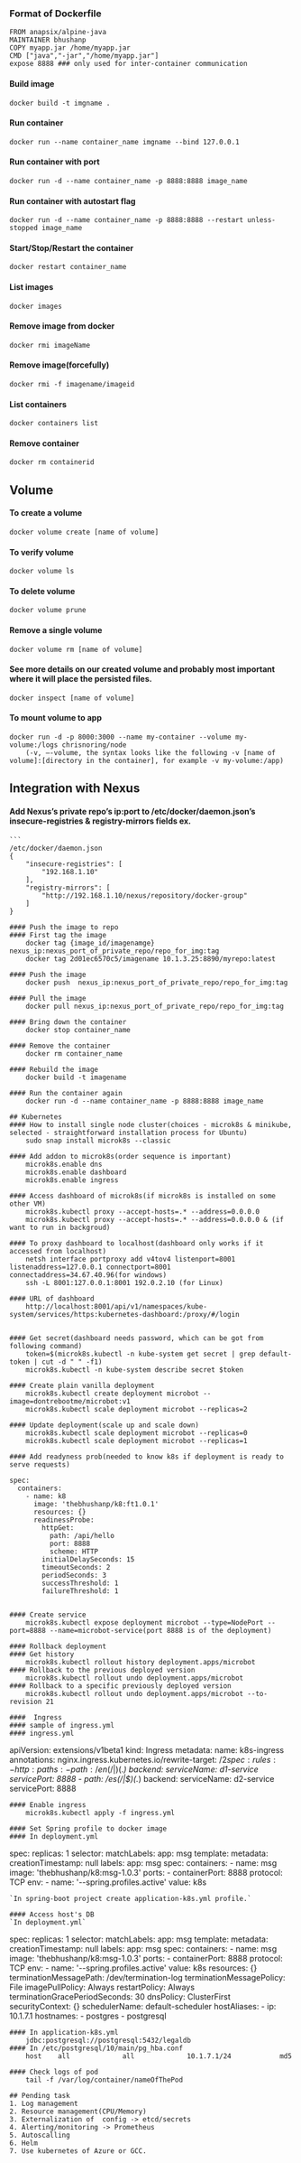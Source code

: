### Format of Dockerfile 
```
FROM anapsix/alpine-java 
MAINTAINER bhushanp 
COPY myapp.jar /home/myapp.jar 
CMD ["java","-jar","/home/myapp.jar"] 
expose 8888 ### only used for inter-container communication
```


#### Build image 
	docker build -t imgname . 

#### Run container 
	docker run --name container_name imgname --bind 127.0.0.1 

#### Run container with port 
	docker run -d --name container_name -p 8888:8888 image_name 

#### Run container with autostart flag 
	docker run -d --name container_name -p 8888:8888 --restart unless-stopped image_name 

#### Start/Stop/Restart the container 
	docker restart container_name 

#### List images
	docker images

#### Remove image from docker 
	docker rmi imageName

#### Remove image(forcefully)
	docker rmi -f imagename/imageid

#### List containers
	docker containers list

#### Remove container 
	docker rm containerid 

## Volume 
#### To create a volume
	docker volume create [name of volume]  

#### To verify volume
	docker volume ls  

#### To delete volume
	docker volume prune  

#### Remove a single volume
	docker volume rm [name of volume]  

#### See more details on our created volume and probably most important where it will place the persisted files. 
	docker inspect [name of volume]  

#### To mount volume to app
	docker run -d -p 8000:3000 --name my-container --volume my-volume:/logs chrisnoring/node 
		(-v, —-volume, the syntax looks like the following -v [name of volume]:[directory in the container], for example -v my-volume:/app)  

## Integration with Nexus 
#### Add Nexus’s private repo’s ip:port to /etc/docker/daemon.json’s insecure-registries & registry-mirrors fields ex.
	```
	/etc/docker/daemon.json
	{
		"insecure-registries": [
			"192.168.1.10"
		],
		"registry-mirrors": [
			"http://192.168.1.10/nexus/repository/docker-group"
		]
	}
```
#### Push the image to repo
#### First tag the image 
	docker tag {image_id/imagenamge} nexus_ip:nexus_port_of_private_repo/repo_for_img:tag 
	docker tag 2d01ec6570c5/imagename 10.1.3.25:8890/myrepo:latest 

#### Push the image 
	docker push  nexus_ip:nexus_port_of_private_repo/repo_for_img:tag 

#### Pull the image
	docker pull nexus_ip:nexus_port_of_private_repo/repo_for_img:tag 

#### Bring down the container
	docker stop container_name

#### Remove the container
	docker rm container_name

#### Rebuild the image 
	docker build -t imagename

#### Run the container again
	docker run -d --name container_name -p 8888:8888 image_name

## Kubernetes
#### How to install single node cluster(choices - microk8s & minikube, selected - straightforward installation process for Ubuntu)
	sudo snap install microk8s --classic

#### Add addon to microk8s(order sequence is important)
	microk8s.enable dns
	microk8s.enable dashboard
	microk8s.enable ingress

#### Access dashboard of microk8s(if microk8s is installed on some other VM)
	microk8s.kubectl proxy --accept-hosts=.* --address=0.0.0.0
	microk8s.kubectl proxy --accept-hosts=.* --address=0.0.0.0 & (if want to run in backgroud)

#### To proxy dashboard to localhost(dashboard only works if it accessed from localhost)
	netsh interface portproxy add v4tov4 listenport=8001 listenaddress=127.0.0.1 connectport=8001 connectaddress=34.67.40.96(for windows)
	ssh -L 8001:127.0.0.1:8001 192.0.2.10 (for Linux)

#### URL of dashboard
	http://localhost:8001/api/v1/namespaces/kube-system/services/https:kubernetes-dashboard:/proxy/#/login


#### Get secret(dashboard needs password, which can be got from following command)
	token=$(microk8s.kubectl -n kube-system get secret | grep default-token | cut -d " " -f1)
	microk8s.kubectl -n kube-system describe secret $token

#### Create plain vanilla deployment
	microk8s.kubectl create deployment microbot --image=dontrebootme/microbot:v1
	microk8s.kubectl scale deployment microbot --replicas=2

#### Update deployment(scale up and scale down)
	microk8s.kubectl scale deployment microbot --replicas=0
	microk8s.kubectl scale deployment microbot --replicas=1

#### Add readyness prob(needed to know k8s if deployment is ready to serve requests)
```
    spec:
      containers:
        - name: k8
          image: 'thebhushanp/k8:ft1.0.1'
          resources: {}
          readinessProbe:
            httpGet:
              path: /api/hello
              port: 8888
              scheme: HTTP
            initialDelaySeconds: 15
            timeoutSeconds: 2
            periodSeconds: 3
            successThreshold: 1
            failureThreshold: 1
```

#### Create service
	microk8s.kubectl expose deployment microbot --type=NodePort --port=8888 --name=microbot-service(port 8888 is of the deployment)
	
#### Rollback deployment
#### Get history
	microk8s.kubectl rollout history deployment.apps/microbot
#### Rollback to the previous deployed version
	microk8s.kubectl rollout undo deployment.apps/microbot
#### Rollback to a specific previously deployed version
	microk8s.kubectl rollout undo deployment.apps/microbot --to-revision 21

####  Ingress
#### sample of ingress.yml
#### ingress.yml
```
apiVersion: extensions/v1beta1
kind: Ingress
metadata:
  name: k8s-ingress
  annotations:
    nginx.ingress.kubernetes.io/rewrite-target: /$2
spec:       
  rules:
    - http:
        paths:
          - path: /en(/|$)(.*)
            backend:
              serviceName: d1-service
              servicePort: 8888
          - path: /es(/|$)(.*)
            backend:
              serviceName: d2-service
              servicePort: 8888
```
#### Enable ingress
	microk8s.kubectl apply -f ingress.yml

#### Set Spring profile to docker image
#### In deployment.yml
```
spec:
  replicas: 1
  selector:
    matchLabels:
      app: msg
  template:
    metadata:
      creationTimestamp: null
      labels:
        app: msg
    spec:
      containers:
        - name: msg
          image: 'thebhushanp/k8:msg-1.0.3'
          ports:
            - containerPort: 8888
              protocol: TCP
          env:
            - name: '--spring.profiles.active'
              value: k8s
```
`In spring-boot project create application-k8s.yml profile.`

#### Access host's DB
`In deployment.yml`
```
spec:
  replicas: 1
  selector:
    matchLabels:
      app: msg
  template:
    metadata:
      creationTimestamp: null
      labels:
        app: msg
    spec:
      containers:
        - name: msg
          image: 'thebhushanp/k8:msg-1.0.3'
          ports:
            - containerPort: 8888
              protocol: TCP
          env:
            - name: '--spring.profiles.active'
              value: k8s
          resources: {}
          terminationMessagePath: /dev/termination-log
          terminationMessagePolicy: File
          imagePullPolicy: Always
      restartPolicy: Always
      terminationGracePeriodSeconds: 30
      dnsPolicy: ClusterFirst
      securityContext: {}
      schedulerName: default-scheduler
      hostAliases:
        - ip: 10.1.7.1
          hostnames:
            - postgres
            - postgresql
```
#### In application-k8s.yml
	jdbc:postgresql://postgresql:5432/legaldb
#### In /etc/postgresql/10/main/pg_hba.conf
	host    all             all             10.1.7.1/24            md5

#### Check logs of pod
	tail -f /var/log/container/nameOfThePod

## Pending task
1. Log management
2. Resource management(CPU/Memory)
3. Externalization of  config -> etcd/secrets
4. Alerting/monitoring -> Prometheus
5. Autoscalling
6. Helm
7. Use kubernetes of Azure or GCC.
